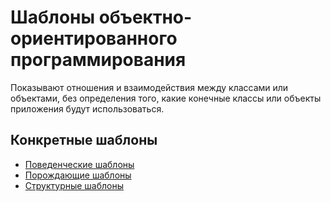 # Шаблоны объектно-ориентированного программирования

Показывают отношения и взаимодействия между классами или объектами,
без определения того, какие конечные классы или объекты приложения
будут использоваться.

## Конкретные шаблоны

- [Поведенческие шаблоны](./behavioral-patterns)
- [Порождающие шаблоны](./creational-patterns)
- [Структурные шаблоны](./structural-patterns)
